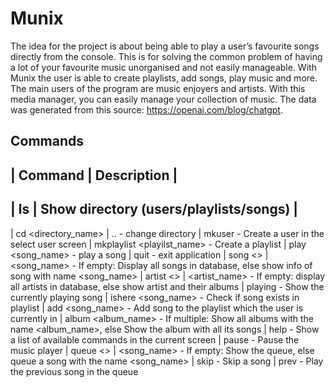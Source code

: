 # Munix
The idea for the project is about being able to play a user’s favourite songs directly from the console. This is for solving the common problem of having a lot of your favourite music unorganised and not easily manageable. With Munix the user is able to create playlists, add songs, play music and more. The main users of the program are music enjoyers and artists. With this media manager, you can easily manage your collection of music. The data was generated from this source: https://openai.com/blog/chatgpt. 


## Commands
| Command | Description |
-------------------------
| ls | Show directory (users/playlists/songs) |
-----------------------------------------------
| cd <directory_name> | ..   - change directory
| mkuser <username>          - Create a user in the select user screen
| mkplaylist <playilst_name> - Create a playlist
| play <song_name>           - play a song
| quit                       - exit application
| song <> | <song_name>      - If empty: Display all songs in database, else show info of song with name <song_name>
| artist <> | <artist_name>  - If empty: display all artists in database, else show artist and their albums 
| playing                    - Show the currently playing song
| ishere <song_name>         - Check if song exists in playlist
| add <song_name>            - Add song to the playlist which the user is currently in
| album <album_name>         - If multiple: Show all albums with the name <album_name>, else Show the album with all its songs
| help                       - Show a list of available commands in the current screen 
| pause                      - Pause the music player
| queue <> | <song_name>     - If empty: Show the queue, else queue a song with the name <song_name> 
| skip                       - Skip a song
| prev                       - Play the previous song in the queue
